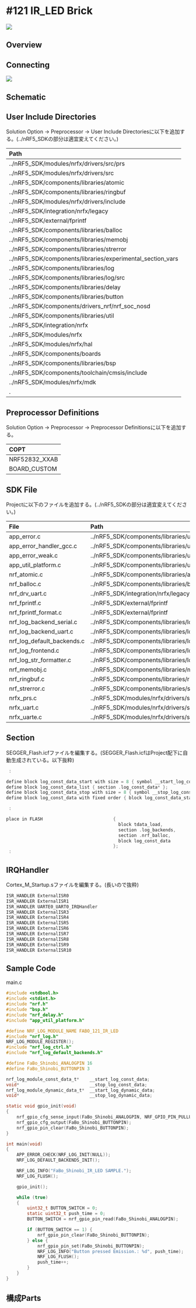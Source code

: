 # #121 IR_LED Brick

![](/img/IR_LED112/112.jpg)

## Overview

## Connecting

![](/img/IR_LED112/FaBo_112_IR_LED_CONNECT.JPG)

## Schematic

## User Include Directories
Solution Option -> Preprocessor -> User Include Directoriesに以下を追加する。(../nRF5_SDKの部分は適宜変えてください。)

|Path|
|:--|
|../nRF5_SDK/modules/nrfx/drivers/src/prs|
|../nRF5_SDK/modules/nrfx/drivers/src|
|../nRF5_SDK/components/libraries/atomic|
|../nRF5_SDK/components/libraries/ringbuf|
|../nRF5_SDK/modules/nrfx/drivers/include|
|../nRF5_SDK/integration/nrfx/legacy|
|../nRF5_SDK/external/fprintf|
|../nRF5_SDK/components/libraries/balloc|
|../nRF5_SDK/components/libraries/memobj|
|../nRF5_SDK/components/libraries/strerror|
|../nRF5_SDK/components/libraries/experimental_section_vars|
|../nRF5_SDK/components/libraries/log|
|../nRF5_SDK/components/libraries/log/src|
|../nRF5_SDK/components/libraries/delay|
|../nRF5_SDK/components/libraries/button|
|../nRF5_SDK/components/drivers_nrf/nrf_soc_nosd|
|../nRF5_SDK/components/libraries/util|
|../nRF5_SDK/integration/nrfx|
|../nRF5_SDK/modules/nrfx|
|../nRF5_SDK/modules/nrfx/hal|
|../nRF5_SDK/components/boards|
|../nRF5_SDK/components/libraries/bsp|
|../nRF5_SDK/components/toolchain/cmsis/include|
|../nRF5_SDK/modules/nrfx/mdk|
|.|

## Preprocessor Definitions
Solution Option -> Preprocessor -> Preprocessor Definitionsに以下を追加する。

|COPT|
|:--|
|NRF52832_XXAB|
|BOARD_CUSTOM|

## SDK File
Projectに以下のファイルを追加する。(../nRF5_SDKの部分は適宜変えてください。)

|File|Path|
|:--|:--|
|app_error.c|../nRF5_SDK/components/libraries/util|
|app_error_handler_gcc.c|../nRF5_SDK/components/libraries/util|
|app_error_weak.c|../nRF5_SDK/components/libraries/util|
|app_util_platform.c|../nRF5_SDK/components/libraries/util|
|nrf_atomic.c|../nRF5_SDK/components/libraries/atomic|
|nrf_balloc.c|../nRF5_SDK/components/libraries/balloc|
|nrf_drv_uart.c|../nRF5_SDK/integration/nrfx/legacy|
|nrf_fprintf.c|../nRF5_SDK/external/fprintf|
|nrf_fprintf_format.c|../nRF5_SDK/external/fprintf|
|nrf_log_backend_serial.c|../nRF5_SDK/components/libraries/log/src|
|nrf_log_backend_uart.c|../nRF5_SDK/components/libraries/log/src|
|nrf_log_default_backends.c|../nRF5_SDK/components/libraries/log/src|
|nrf_log_frontend.c|../nRF5_SDK/components/libraries/log/src|
|nrf_log_str_formatter.c|../nRF5_SDK/components/libraries/log/src|
|nrf_memobj.c|../nRF5_SDK/components/libraries/memobj|
|nrf_ringbuf.c|../nRF5_SDK/components/libraries/ringbuf|
|nrf_strerror.c|../nRF5_SDK/components/libraries/strerror|
|nrfx_prs.c|../nRF5_SDK/modules/nrfx/drivers/src/prs|
|nrfx_uart.c|../nRF5_SDK/modules/nrfx/drivers/src|
|nrfx_uarte.c|../nRF5_SDK/modules/nrfx/drivers/src|

## Section
SEGGER_Flash.icfファイルを編集する。(SEGGER_Flash.icfはProject配下に自動生成されている。以下抜粋)
```c
 :

define block log_const_data_start with size = 8 { symbol __start_log_const_data };
define block log_const_data_list { section .log_const_data* };
define block log_const_data_stop with size = 8 { symbol __stop_log_const_data };
define block log_const_data with fixed order { block log_const_data_start, block log_const_data_list, block log_const_data_stop };

 :

place in FLASH                           {
                                           block tdata_load,                       // Thread-local-storage load image
                                           section .log_backends,
                                           section .nrf_balloc,
                                           block log_const_data
                                         };
 :
```

## IRQHandler
Cortex_M_Startup.sファイルを編集する。(長いので抜粋)
```c
ISR_HANDLER ExternalISR0
ISR_HANDLER ExternalISR1
ISR_HANDLER UARTE0_UART0_IRQHandler
ISR_HANDLER ExternalISR3
ISR_HANDLER ExternalISR4
ISR_HANDLER ExternalISR5
ISR_HANDLER ExternalISR6
ISR_HANDLER ExternalISR7
ISR_HANDLER ExternalISR8
ISR_HANDLER ExternalISR9
ISR_HANDLER ExternalISR10
```

## Sample Code
main.c
```c
#include <stdbool.h>
#include <stdint.h>
#include "nrf.h"
#include "bsp.h"
#include "nrf_delay.h"
#include "app_util_platform.h"

#define NRF_LOG_MODULE_NAME FABO_121_IR_LED
#include "nrf_log.h"
NRF_LOG_MODULE_REGISTER();
#include "nrf_log_ctrl.h"
#include "nrf_log_default_backends.h"

#define FaBo_Shinobi_ANALOGPIN 16
#define FaBo_Shinobi_BUTTONPIN 3

nrf_log_module_const_data_t*    __start_log_const_data;
void*                           __stop_log_const_data;
nrf_log_module_dynamic_data_t*  __start_log_dynamic_data;
void*                           __stop_log_dynamic_data;

static void gpio_init(void)
{
    nrf_gpio_cfg_sense_input(FaBo_Shinobi_ANALOGPIN, NRF_GPIO_PIN_PULLUP, NRF_GPIO_PIN_SENSE_LOW);
    nrf_gpio_cfg_output(FaBo_Shinobi_BUTTONPIN);
    nrf_gpio_pin_clear(FaBo_Shinobi_BUTTONPIN);
}

int main(void)
{
    APP_ERROR_CHECK(NRF_LOG_INIT(NULL));
    NRF_LOG_DEFAULT_BACKENDS_INIT();

    NRF_LOG_INFO("FaBo_Shinobi_IR_LED SAMPLE.");
    NRF_LOG_FLUSH();

    gpio_init();

    while (true)
    {
        uint32_t BUTTON_SWITCH = 0;
        static uint32_t push_time = 0;
        BUTTON_SWITCH = nrf_gpio_pin_read(FaBo_Shinobi_ANALOGPIN);

        if (BUTTON_SWITCH == 1) {
            nrf_gpio_pin_clear(FaBo_Shinobi_BUTTONPIN);
        } else {
            nrf_gpio_pin_set(FaBo_Shinobi_BUTTONPIN);
            NRF_LOG_INFO("Button pressed Emission.: %d", push_time);
            NRF_LOG_FLUSH();
            push_time++;
        }
    }
}
```

## 構成Parts
